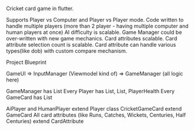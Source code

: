 Cricket card game in flutter.

Supports Player vs Computer and Player vs Player mode.
Code written to handle multiple players (more than 2 player - having multiple computer and human players at once)
AI difficulty is scalable.
Game Manager could be over-written with new game mechanics.
Card attributes scalable.
Card attribute selection count is scalable.
Card attribute can handle various types(like dob) with custom compare mechanism.

Project Blueprint

GameUI => InputManager (Viewmodel kind of) => GameManager (all logic here)

GameManager has List<Player>
Every Player has List<GameCard>, List<SpecialMode>, PlayerHealth
Every GameCard has List<CardAttribute>

AiPlayer and HumanPlayer extend Player class
CricketGameCard extend GameCard
All card attributes (like Runs, Catches, Wickets, Centuries, Half Centuries) extend CardAttribute
